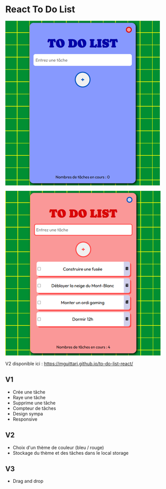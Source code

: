 # React To Do List

![Blue version](/src/assets/todolist-1.png)

![Red version](/src/assets/todolist-2.png)

V2 disponible ici : https://mguittari.github.io/to-do-list-react/


## V1
- Crée une tâche
- Raye une tâche
- Supprime une tâche
- Compteur de tâches
- Design sympa
- Responsive

## V2
- Choix d'un thème de couleur (bleu / rouge)
- Stockage du thème et des tâches dans le local storage

## V3
- Drag and drop